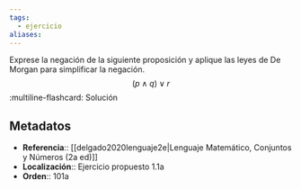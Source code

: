 ```yaml
---
tags:
  - ejercicio
aliases:
---
```

Exprese la negación de la siguiente proposición y aplique las leyes de De Morgan para simplificar la negación.
$$(p \land q) \lor r$$
:multiline-flashcard:
Solución

## Metadatos
- **Referencia**:: [[delgado2020lenguaje2e|Lenguaje Matemático, Conjuntos y Números (2a ed)]]
- **Localización**:: Ejercicio propuesto 1.1a
- **Orden**:: 101a
